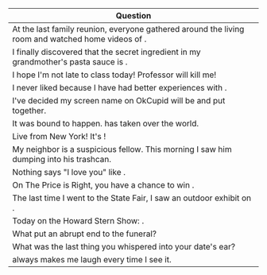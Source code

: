 Question |
--- |
At the last family reunion, everyone gathered around the living room and watched home videos of <BLANK>. |
I finally discovered that the secret ingredient in my grandmother's pasta sauce is <BLANK>. |
I hope I'm not late to <BLANK> class today! Professor <BLANK> will kill me! |
I never liked <BLANK> because I have had better experiences with <BLANK>. |
I've decided my screen name on OkCupid will be <BLANK> and <BLANK> put together. |
It was bound to happen. <BLANK> has taken over the world. |
Live from New York! It's <BLANK>! |
My neighbor is a suspicious fellow. This morning I saw him dumping <BLANK> into his trashcan. |
Nothing says "I love you" like <BLANK>. |
On The Price is Right, you have a chance to win <BLANK>. |
The last time I went to the State Fair, I saw an outdoor exhibit on <BLANK>. |
Today on the Howard Stern Show: <BLANK>. |
What put an abrupt end to the funeral? |
What was the last thing you whispered into your date's ear? |
<BLANK> always makes me laugh every time I see it. |
